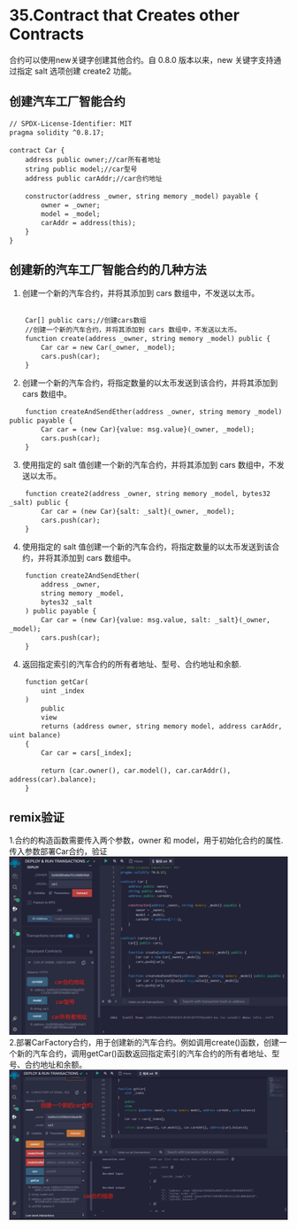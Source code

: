 # 35.Contract that Creates other Contracts

合约可以使用new关键字创建其他合约。自 0.8.0 版本以来，new 关键字支持通过指定 salt 选项创建 create2 功能。
## 创建汽车工厂智能合约
```solidity
// SPDX-License-Identifier: MIT
pragma solidity ^0.8.17;

contract Car {
    address public owner;//car所有者地址
    string public model;//car型号
    address public carAddr;//car合约地址

    constructor(address _owner, string memory _model) payable {
        owner = _owner;
        model = _model;
        carAddr = address(this);
    }
}
```

## 创建新的汽车工厂智能合约的几种方法

1. 创建一个新的汽车合约，并将其添加到 cars 数组中，不发送以太币。
```solidity

    Car[] public cars;//创建cars数组
    //创建一个新的汽车合约，并将其添加到 cars 数组中，不发送以太币。
    function create(address _owner, string memory _model) public {
        Car car = new Car(_owner, _model);
        cars.push(car);
    }
```
2. 创建一个新的汽车合约，将指定数量的以太币发送到该合约，并将其添加到 cars 数组中。
```solidity
    function createAndSendEther(address _owner, string memory _model) public payable {
        Car car = (new Car){value: msg.value}(_owner, _model);
        cars.push(car);
    }
```

3. 使用指定的 salt 值创建一个新的汽车合约，并将其添加到 cars 数组中，不发送以太币。
```solidity
    function create2(address _owner, string memory _model, bytes32 _salt) public {
        Car car = (new Car){salt: _salt}(_owner, _model);
        cars.push(car);
    }
```

4. 使用指定的 salt 值创建一个新的汽车合约，将指定数量的以太币发送到该合约，并将其添加到 cars 数组中。
```solidity
    function create2AndSendEther(
        address _owner,
        string memory _model,
        bytes32 _salt
    ) public payable {
        Car car = (new Car){value: msg.value, salt: _salt}(_owner, _model);
        cars.push(car);
    }
```

4.  返回指定索引的汽车合约的所有者地址、型号、合约地址和余额.
```solidity
    function getCar(
        uint _index
    )
        public
        view
        returns (address owner, string memory model, address carAddr, uint balance)
    {
        Car car = cars[_index];

        return (car.owner(), car.model(), car.carAddr(), address(car).balance);
    }
```




## remix验证
1.合约的构造函数需要传入两个参数，owner 和 model，用于初始化合约的属性.传入参数部署Car合约，验证
![35-1.jpg](img/35-1.jpg)
2.部署CarFactory合约，用于创建新的汽车合约。例如调用create()函数，创建一个新的汽车合约，调用getCar()函数返回指定索引的汽车合约的所有者地址、型号、合约地址和余额。
![35-2.jpg](img/35-2.jpg)